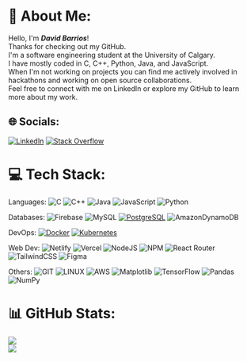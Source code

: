 # 💫 About Me:
Hello, I'm ***David Barrios***!<br>Thanks for checking out my GitHub. <br>I'm a software engineering student at the University of Calgary.<br>I have mostly coded in  C, C++, Python, Java, and JavaScript. <br>When I'm not  working on projects  you can find me actively involved in  hackathons and working on open source collaborations. <br>Feel free to connect with me on LinkedIn or explore my GitHub to learn more about my work.


## 🌐 Socials:
[![LinkedIn](https://img.shields.io/badge/LinkedIn-%230077B5.svg?logo=linkedin&logoColor=white)](https://www.linkedin.com/in/david-rodriguez-barrios/) [![Stack Overflow](https://img.shields.io/badge/-Stackoverflow-FE7A16?logo=stack-overflow&logoColor=white)](https://stackoverflow.com/users/23346203/) 

# 💻 Tech Stack:

Languages:
![C](https://img.shields.io/badge/c-%2300599C.svg?style=for-the-badge&logo=c&logoColor=white) ![C++](https://img.shields.io/badge/c++-%2300599C.svg?style=for-the-badge&logo=c%2B%2B&logoColor=white) ![Java](https://img.shields.io/badge/java-%23ED8B00.svg?style=for-the-badge&logo=openjdk&logoColor=white) ![JavaScript](https://img.shields.io/badge/javascript-%23323330.svg?style=for-the-badge&logo=javascript&logoColor=%23F7DF1E) ![Python](https://img.shields.io/badge/python-3670A0?style=for-the-badge&logo=python&logoColor=ffdd54)

Databases:
![Firebase](https://img.shields.io/badge/firebase-%23039BE5.svg?style=for-the-badge&logo=firebase) ![MySQL](https://img.shields.io/badge/mysql-%2300000f.svg?style=for-the-badge&logo=mysql&logoColor=white) [![PostgreSQL](https://img.shields.io/badge/PostgreSQL-%234169E1.svg?style=for-the-badge&logo=postgresql&logoColor=white)](https://your-postgresql-project-link)
![AmazonDynamoDB](https://img.shields.io/badge/Amazon%20DynamoDB-4053D6?style=for-the-badge&logo=Amazon%20DynamoDB&logoColor=white)

DevOps:
[![Docker](https://img.shields.io/badge/Docker-%232496ED.svg?style=for-the-badge&logo=docker&logoColor=white)]([https://your-docker-project-link](https://www.docker.com/))
 [![Kubernetes](https://img.shields.io/badge/Kubernetes-%23326CE5.svg?style=for-the-badge&logo=kubernetes&logoColor=white)]([https://your-kubernetes-project-link](https://kubernetes.io/))

Web Dev:
![Netlify](https://img.shields.io/badge/netlify-%23000000.svg?style=for-the-badge&logo=netlify&logoColor=#00C7B7) ![Vercel](https://img.shields.io/badge/vercel-%23000000.svg?style=for-the-badge&logo=vercel&logoColor=white)   ![NodeJS](https://img.shields.io/badge/node.js-6DA55F?style=for-the-badge&logo=node.js&logoColor=white) ![NPM](https://img.shields.io/badge/NPM-%23CB3837.svg?style=for-the-badge&logo=npm&logoColor=white) ![React Router](https://img.shields.io/badge/React_Router-CA4245?style=for-the-badge&logo=react-router&logoColor=white) ![TailwindCSS](https://img.shields.io/badge/tailwindcss-%2338B2AC.svg?style=for-the-badge&logo=tailwind-css&logoColor=white)   ![Figma](https://img.shields.io/badge/figma-%23F24E1E.svg?style=for-the-badge&logo=figma&logoColor=white) 

Others: 
![GIT](https://img.shields.io/badge/Git-fc6d26?style=for-the-badge&logo=git&logoColor=white) ![LINUX](https://img.shields.io/badge/Linux-FCC624?style=for-the-badge&logo=linux&logoColor=black) ![AWS](https://img.shields.io/badge/AWS-%23FF9900.svg?style=for-the-badge&logo=amazon-aws&logoColor=white)  ![Matplotlib](https://img.shields.io/badge/Matplotlib-%23ffffff.svg?style=for-the-badge&logo=Matplotlib&logoColor=black) ![TensorFlow](https://img.shields.io/badge/TensorFlow-%23FF6F00.svg?style=for-the-badge&logo=TensorFlow&logoColor=white) ![Pandas](https://img.shields.io/badge/pandas-%23150458.svg?style=for-the-badge&logo=pandas&logoColor=white) ![NumPy](https://img.shields.io/badge/numpy-%23013243.svg?style=for-the-badge&logo=numpy&logoColor=white)    


# 📊 GitHub Stats:
![](https://github-readme-stats.vercel.app/api?username=David-Rodriguez-Barrios&theme=gruvbox&hide_border=true&include_all_commits=true&count_private=false)<br/>
![](https://github-readme-streak-stats.herokuapp.com/?user=David-Rodriguez-Barrios&theme=gruvbox&hide_border=true)<br/>





